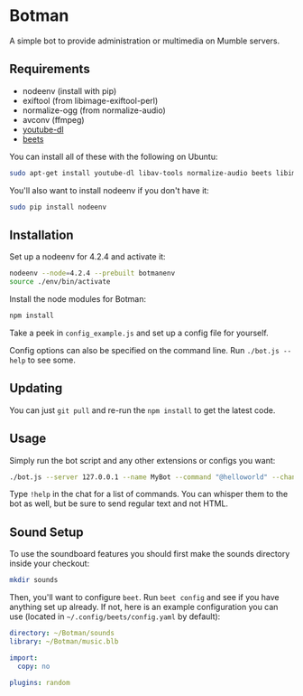 Botman
=======

A simple bot to provide administration or multimedia on Mumble servers.

Requirements
------------

 * nodeenv (install with pip)
 * exiftool (from libimage-exiftool-perl)
 * normalize-ogg (from normalize-audio)
 * avconv (ffmpeg)
 * [youtube-dl](https://rg3.github.io/youtube-dl)
 * [beets](https://github.com/beetbox/beets)

You can install all of these with the following on Ubuntu:
```bash
sudo apt-get install youtube-dl libav-tools normalize-audio beets libimage-exiftool-perl python-pip
```

You'll also want to install nodeenv if you don't have it:
```bash
sudo pip install nodeenv
```

Installation
------------

Set up a nodeenv for 4.2.4 and activate it:
```bash
nodeenv --node=4.2.4 --prebuilt botmanenv
source ./env/bin/activate
```

Install the node modules for Botman:
```bash
npm install
```

Take a peek in `config_example.js` and set up a config file for yourself.

Config options can also be specified on the command line. Run `./bot.js --help` to see some.

Updating
--------

You can just `git pull` and re-run the `npm install` to get the latest code.

Usage
-----

Simply run the bot script and any other extensions or configs you want:
```bash
./bot.js --server 127.0.0.1 --name MyBot --command "@helloworld" --channel "my channel" my_config.js my_extensions.js
```

Type `!help` in the chat for a list of commands. You can whisper them to the bot as well,
but be sure to send regular text and not HTML.

Sound Setup
-----------

To use the soundboard features you should first make the sounds directory inside your checkout:
```bash
mkdir sounds
```

Then, you'll want to configure `beet`. Run `beet config` and see if you have anything set up already. If not, here is an example
configuration you can use (located in `~/.config/beets/config.yaml` by default):
```yaml
directory: ~/Botman/sounds
library: ~/Botman/music.blb

import:
  copy: no

plugins: random
```
